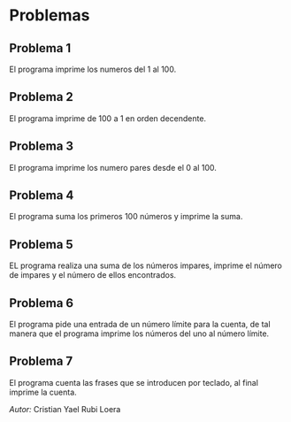 # Problemas

## Problema 1

El programa imprime los numeros del 1 al 100.

## Problema 2

El programa imprime de 100 a 1 en orden decendente.

## Problema 3

El programa imprime los numero pares desde el 0 al 100.

## Problema 4

El programa suma los primeros 100 números y imprime la suma.

## Problema 5

EL programa realiza una suma de los números impares, imprime el número de impares y el número de ellos encontrados.

## Problema 6

El programa pide una entrada de un número límite para la cuenta, de tal manera que el programa imprime los números del uno al número límite.

## Problema 7

El programa cuenta las frases que se introducen por teclado, al final imprime la cuenta.

*Autor:* Cristian Yael Rubi Loera
